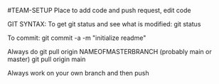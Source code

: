 #TEAM-SETUP
Place to add code and push request, edit code

GIT SYNTAX:
To get git status and see what is modified:
    git status

To commit:
    git commit -a -m "initialize readme"

Always do git pull origin NAMEOFMASTERBRANCH (probably main or master)
    git pull origin main

Always work on your own branch and then push




